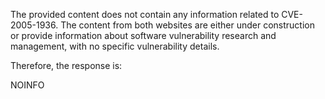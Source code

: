 The provided content does not contain any information related to CVE-2005-1936. The content from both websites are either under construction or provide information about software vulnerability research and management, with no specific vulnerability details.

Therefore, the response is:

NOINFO